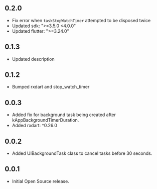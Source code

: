 ## 0.2.0

* Fix error when `taskStopWatchTimer` attempted to be disposed twice
* Updated sdk: ">=3.5.0 <4.0.0"
* Updated flutter: ">=3.24.0"

## 0.1.3

* Updated description

## 0.1.2

* Bumped rxdart and stop_watch_timer

## 0.0.3

* Added fix for background task being created after kAppBackgroundTimerDuration.
* Added rxdart: ^0.26.0

## 0.0.2

* Added UIBackgroundTask class to cancel tasks before 30 seconds.

## 0.0.1

* Initial Open Source release.